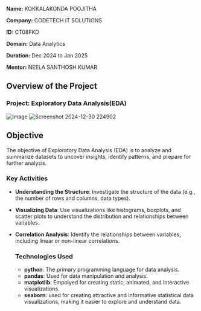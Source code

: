 **Name:** KOKKALAKONDA POOJITHA

**Company:** CODETECH IT SOLUTIONS

**ID:** CT08FKD

**Domain:** Data Analytics

**Duration:** Dec 2024 to Jan 2025

**Mentor:** NEELA SANTHOSH KUMAR

## Overview of the Project

### Project: Exploratory Data Analysis(EDA)
![image](https://github.com/user-attachments/assets/7df98934-81b5-4e65-9d11-ed8e1584c090)
![Screenshot 2024-12-30 224902](https://github.com/user-attachments/assets/bd0e1d94-92d3-46e5-a377-4722470fdfcf)


## Objective
The objective of Exploratory Data Analysis (EDA) is to analyze and summarize datasets to uncover insights, identify patterns, and prepare for further analysis.

### Key Activities
- **Understanding the Structure**: Investigate the structure of the data (e.g., the number of rows and columns, data types).
- **Visualizing Data**: Use visualizations like histograms, boxplots, and scatter plots to understand the distribution and relationships between variables.
- **Correlation Analysis**: Identify the relationships between variables, including linear or non-linear correlations.

  ### Technologies Used
  - **python**: The primary programming language for data analysis.
  - **pandas**: Used for data manipulation and analysis.
  - **matplotlib**: Empolyed for creating static, animated, and interactive visualizations.
  - **seaborn**: used for creating attractive and informative statistical data visualizations, making it easier to explore and understand data.




